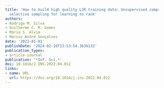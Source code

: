 ```yaml
---
title: 'How to build high quality L2R training data: Unsupervised compression-based
  selective sampling for learning to rank'
authors:
- Rodrigo M. Silva
- Guilherme C. M. Gomes
- Mário S. Alvim
- Marcos André Gonçalves
date: '2022-01-01'
publishDate: '2024-02-16T13:53:54.363613Z'
publication_types:
- article-journal
publication: '*Inf. Sci.*'
doi: 10.1016/J.INS.2022.04.012
links:
- name: URL
  url: https://doi.org/10.1016/j.ins.2022.04.012
---
```


